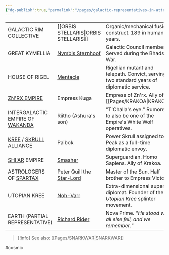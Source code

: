 ```yaml
---
{"dg-publish":true,"permalink":"/pages/galactic-representatives-in-attendance/","dgShowLocalGraph":true}
---
```



|                                 |                           |                                                                                           | 
| ------------------------------- | ------------------------- | ----------------------------------------------------------------------------------------- | 
| GALACTIC RIM COLLECTIVE         | [[ORBIS STELLARIS\|ORBIS STELLARIS]]           | Organic/mechanical fusion construct. 189 in human years.                                  |     |
| GREAT KYMELLIA                  | [Nymbis Sternhoof](https://marvel.fandom.com/wiki/Nymbis_Sternhoof_(Earth-616)?so=search)          | Galactic Council member. Served during the Bhadsha War.                                   |     |
| HOUSE OF RIGEL                  | [Mentacle](https://marvel.fandom.com/wiki/Mentacle_(Earth-616)?so=search)                  | Rigellian mutant and telepath. Convict, serving two standard years of diplomatic service. |     |
| [ZN'RX EMPIRE](https://marvel.fandom.com/wiki/Zn%27rx)                    | Empress Kuga               | Empress of Zn'rx. Ally of [[Pages/KRAKOA\|KRAKOA]].                                                     |     |
| INTERGALACTIC EMPIRE OF [WAKANDA](https://marvel.fandom.com/wiki/Wakanda?so=search) | Riitho (Ashura's son)     | "T'Challa's eye." Rumored to also be one of the Empire's White Wolf operatives.           |     |
| [KREE](https://marvel.fandom.com/wiki/Kree?so=search) / [SKRULL](https://marvel.fandom.com/wiki/Skrulls) ALLIANCE          | Paibok                    | Power Skrull assigned to the Peak as a full-time diplomatic envoy.                        |     |
| [SHI'AR](https://marvel.fandom.com/wiki/Shi'ar_(Race)?so=search) EMPIRE                   | [Smasher](https://marvel.fandom.com/wiki/Isabel_Kane_(Earth-616))                   | Superguardian. Homo Sapiens. Ally of Krakoa.                                              |     |
| ASTROLOGERS OF [SPARTAX](https://marvel.fandom.com/wiki/Spartax_(Planet))          | Peter Quill the [Star-Lord](https://marvel.fandom.com/wiki/Star-Lord?so=search) | Master of the Sun. Half brother to Empress Victoria.                                      |     |
| UTOPIAN KREE                    | [Noh-Varr](https://marvel.fandom.com/wiki/Noh-Varr?so=search)                  | Extra-dimensional super-diplomat. Founder of the *Utopian Kree* splinter movement.        |     |
| EARTH (PARTIAL REPRESENTATIVE)  | [Richard Rider](https://marvel.fandom.com/wiki/Nova?so=search)             | Nova Prime. *"He stood when all else fell, and we remember."*                                                                                          |     |

>[!info] See also:
>[[Pages/SNARKWAR\|SNARKWAR]]

#cosmic 
